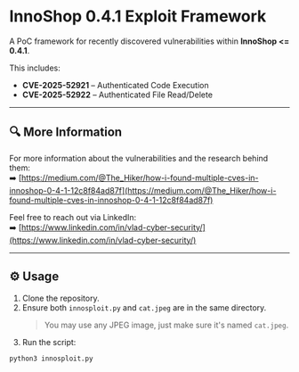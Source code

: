 # InnoShop 0.4.1 Exploit Framework

A PoC framework for recently discovered vulnerabilities within **InnoShop <= 0.4.1**.

This includes:

- **CVE-2025-52921** – Authenticated Code Execution  
- **CVE-2025-52922** – Authenticated File Read/Delete

---

## 🔍 More Information

For more information about the vulnerabilities and the research behind them:  
➡️ [https://medium.com/@The_Hiker/how-i-found-multiple-cves-in-innoshop-0-4-1-12c8f84ad87f](https://medium.com/@The_Hiker/how-i-found-multiple-cves-in-innoshop-0-4-1-12c8f84ad87f)

Feel free to reach out via LinkedIn:  
➡️ [https://www.linkedin.com/in/vlad-cyber-security/](https://www.linkedin.com/in/vlad-cyber-security/)

---

## ⚙️ Usage

1. Clone the repository.
2. Ensure both `innosploit.py` and `cat.jpeg` are in the same directory.  
   > You may use any JPEG image, just make sure it's named `cat.jpeg`.
3. Run the script:

```bash
python3 innosploit.py
